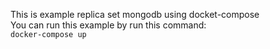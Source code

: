 This is example replica set mongodb using docket-compose  
You can run this example by run this command:  
`docker-compose up`
